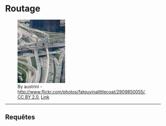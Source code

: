 # Routage

<figure>
    <img src="resources/routing.jpg" style="width: 16vw">
    <figcaption>
        <div class="attribution">
            By austrini - <a rel="nofollow" class="external free" href="http://www.flickr.com/photos/fatguyinalittlecoat/2909850055/">http://www.flickr.com/photos/fatguyinalittlecoat/2909850055/</a>, <a href="http://creativecommons.org/licenses/by/2.0" title="Creative Commons Attribution 2.0">CC BY 2.0</a>, <a href="https://commons.wikimedia.org/w/index.php?curid=10298513">Link</a>
        </div>
    </figcaption>
</figure>

---

## Requêtes


